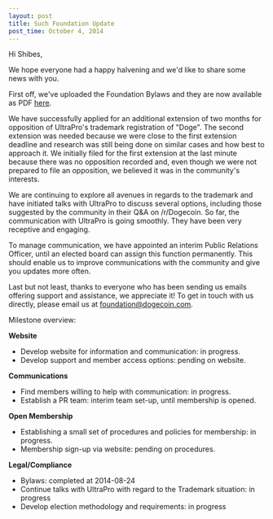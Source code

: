 ```yaml
---
layout: post
title: Such Foundation Update
post_time: October 4, 2014
---
```


Hi Shibes,

We hope everyone had a happy halvening and we&apos;d like to share some news with you.

First off, we&apos;ve uploaded the Foundation Bylaws and they are now available as PDF [here](/resources/20140824-Bylaws-Dogecoin-Foundation.pdf).

We have successfully applied for an additional extension of two months for opposition of UltraPro&apos;s trademark registration of &quot;Doge&quot;. The second extension was needed because we were close to the first extension deadline and research was still being done on similar cases and how best to approach it. We initially filed for the first extension at the last minute because there was no opposition recorded and, even though we were not prepared to file an opposition, we believed it was in the community&apos;s interests.

We are continuing to explore all avenues in regards to the trademark and have initiated talks with UltraPro to discuss several options, including those suggested by the community in their Q&A on /r/Dogecoin. So far, the communication with UltraPro is going smoothly. They have been very receptive and engaging.

To manage communication, we have appointed an interim Public Relations Officer, until an elected board can assign this function permanently. This should enable us to improve communications with the community and give you updates more often.

Last but not least, thanks to everyone who has been sending us emails offering support and assistance, we appreciate it! To get in touch with us directly, please email us at foundation@dogecoin.com.

Milestone overview:

**Website**

- Develop website for information and communication: in progress.
- Develop support and member access options: pending on website.

**Communications**

- Find members willing to help with communication: in progress.
- Establish a PR team: interim team set-up, until membership is opened.

**Open Membership**

- Establishing a small set of procedures and policies for membership: in progress.
- Membership sign-up via website: pending on procedures.

**Legal/Compliance**

- Bylaws: completed at 2014-08-24
- Continue talks with UltraPro with regard to the Trademark situation: in progress
- Develop election methodology and requirements: in progress